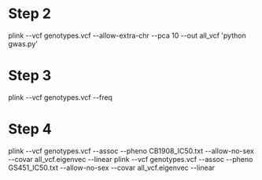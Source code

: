  # Step 2
 plink --vcf genotypes.vcf --allow-extra-chr --pca 10 --out all_vcf
 'python gwas.py'
 
 # Step 3
 plink --vcf genotypes.vcf --freq
 
 # Step 4 
 plink --vcf genotypes.vcf --assoc --pheno CB1908_IC50.txt --allow-no-sex --covar all_vcf.eigenvec --linear
 plink --vcf genotypes.vcf --assoc --pheno GS451_IC50.txt --allow-no-sex --covar all_vcf.eigenvec --linear